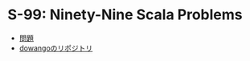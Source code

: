 S-99: Ninety-Nine Scala Problems
================================

- [問題](http://aperiodic.net/phil/scala/s-99/)
- [dowangoのリポジトリ](https://github.com/dwango/S99)

